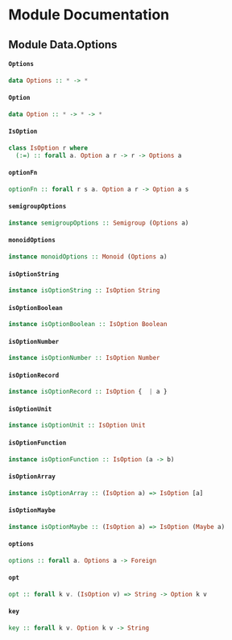 # Module Documentation

## Module Data.Options

#### `Options`

``` purescript
data Options :: * -> *
```


#### `Option`

``` purescript
data Option :: * -> * -> *
```


#### `IsOption`

``` purescript
class IsOption r where
  (:=) :: forall a. Option a r -> r -> Options a
```


#### `optionFn`

``` purescript
optionFn :: forall r s a. Option a r -> Option a s
```


#### `semigroupOptions`

``` purescript
instance semigroupOptions :: Semigroup (Options a)
```


#### `monoidOptions`

``` purescript
instance monoidOptions :: Monoid (Options a)
```


#### `isOptionString`

``` purescript
instance isOptionString :: IsOption String
```


#### `isOptionBoolean`

``` purescript
instance isOptionBoolean :: IsOption Boolean
```


#### `isOptionNumber`

``` purescript
instance isOptionNumber :: IsOption Number
```


#### `isOptionRecord`

``` purescript
instance isOptionRecord :: IsOption {  | a }
```


#### `isOptionUnit`

``` purescript
instance isOptionUnit :: IsOption Unit
```


#### `isOptionFunction`

``` purescript
instance isOptionFunction :: IsOption (a -> b)
```


#### `isOptionArray`

``` purescript
instance isOptionArray :: (IsOption a) => IsOption [a]
```


#### `isOptionMaybe`

``` purescript
instance isOptionMaybe :: (IsOption a) => IsOption (Maybe a)
```


#### `options`

``` purescript
options :: forall a. Options a -> Foreign
```


#### `opt`

``` purescript
opt :: forall k v. (IsOption v) => String -> Option k v
```


#### `key`

``` purescript
key :: forall k v. Option k v -> String
```




